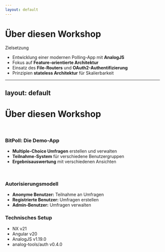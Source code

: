 ```yaml
---
layout: default
---
```


# Über diesen Workshop
Zielsetzung

- Entwicklung einer modernen Polling-App mit **AnalogJS**
- Fokus auf **Feature-orientierte Architektur**
- Einsatz des **File-Routers** und **OAuth2-Authentifizierung**
- Prinzipien **stateless Architektur** für Skalierbarkeit


---
layout: default
---

# Über diesen Workshop

<br>

### BitPoll: Die Demo-App

- <carbon-chart-bar /> **Multiple-Choice Umfragen** erstellen und verwalten
- <carbon-group /> **Teilnahme-System** für verschiedene Benutzergruppen
- <carbon-chart-pie /> **Ergebnisauswertung** mit verschiedenen Ansichten

<br>

<div class="flex">

<div class="flex-1">

### Autorisierungsmodell

- <carbon-user-avatar /> **Anonyme Benutzer:** Teilnahme an Umfragen
- <carbon-user /> **Registrierte Benutzer:** Umfragen erstellen
- <carbon-user-role /> **Admin-Benutzer:** Umfragen verwalten

</div>
<div class="flex-1">

### Technisches Setup

- <carbon-cube /> NX v21
- <logos-angular-icon /> Angular v20
- <carbon-code /> AnalogJS v1.19.0
- <carbon-security /> analog-tools/auth v0.4.0

</div>

</div>